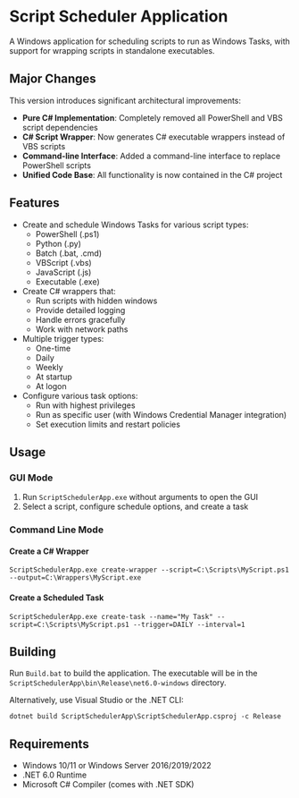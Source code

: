 # Script Scheduler Application

A Windows application for scheduling scripts to run as Windows Tasks, with support for wrapping scripts in standalone executables.

## Major Changes

This version introduces significant architectural improvements:

- **Pure C# Implementation**: Completely removed all PowerShell and VBS script dependencies
- **C# Script Wrapper**: Now generates C# executable wrappers instead of VBS scripts
- **Command-line Interface**: Added a command-line interface to replace PowerShell scripts
- **Unified Code Base**: All functionality is now contained in the C# project

## Features

- Create and schedule Windows Tasks for various script types:
  - PowerShell (.ps1)
  - Python (.py)
  - Batch (.bat, .cmd)
  - VBScript (.vbs)
  - JavaScript (.js)
  - Executable (.exe)
- Create C# wrappers that:
  - Run scripts with hidden windows
  - Provide detailed logging
  - Handle errors gracefully
  - Work with network paths
- Multiple trigger types:
  - One-time
  - Daily
  - Weekly
  - At startup
  - At logon
- Configure various task options:
  - Run with highest privileges
  - Run as specific user (with Windows Credential Manager integration)
  - Set execution limits and restart policies

## Usage

### GUI Mode

1. Run `ScriptSchedulerApp.exe` without arguments to open the GUI
2. Select a script, configure schedule options, and create a task

### Command Line Mode

#### Create a C# Wrapper

```
ScriptSchedulerApp.exe create-wrapper --script=C:\Scripts\MyScript.ps1 --output=C:\Wrappers\MyScript.exe
```

#### Create a Scheduled Task

```
ScriptSchedulerApp.exe create-task --name="My Task" --script=C:\Scripts\MyScript.ps1 --trigger=DAILY --interval=1
```

## Building

Run `Build.bat` to build the application. The executable will be in the `ScriptSchedulerApp\bin\Release\net6.0-windows` directory.

Alternatively, use Visual Studio or the .NET CLI:

```
dotnet build ScriptSchedulerApp\ScriptSchedulerApp.csproj -c Release
```

## Requirements

- Windows 10/11 or Windows Server 2016/2019/2022
- .NET 6.0 Runtime
- Microsoft C# Compiler (comes with .NET SDK)

